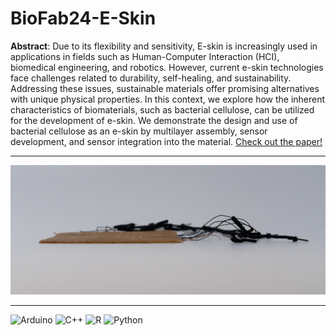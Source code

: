 # BioFab24-E-Skin

**Abstract**: Due to its flexibility and sensitivity, E-skin is increasingly used in applications in fields such as Human-Computer Interaction (HCI), biomedical engineering, and robotics. However, current e-skin technologies face challenges related to durability, self-healing, and sustainability. Addressing these issues, sustainable materials offer promising alternatives with unique physical properties. In this context, we explore how the inherent characteristics of biomaterials, such as bacterial cellulose, can be utilized for the development of e-skin. We demonstrate the design and use of bacterial cellulose as an e-skin by multilayer assembly, sensor development, and sensor integration into the material. [Check out the paper!](https://dl.acm.org/doi/10.1145/3689050.3705997)

---

![alt text](https://github.com/clawdd/BioFab24-E-Skin/blob/main/images/skin_sideview.jpg)

---

![Arduino](https://img.shields.io/badge/-Arduino-00979D?style=for-the-badge&logo=Arduino&logoColor=white) ![C++](https://img.shields.io/badge/c++-%2300599C.svg?style=for-the-badge&logo=c%2B%2B&logoColor=white) ![R](https://img.shields.io/badge/r-%23276DC3.svg?style=for-the-badge&logo=r&logoColor=white) ![Python](https://img.shields.io/badge/python-3670A0?style=for-the-badge&logo=python&logoColor=ffdd54)
